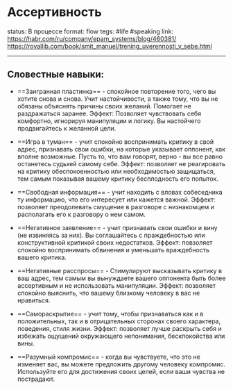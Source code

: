 # Ассертивность
status: В процессе
format: flow
tegs: #life  #speaking 
link: https://habr.com/ru/company/epam_systems/blog/460381/ https://royallib.com/book/smit_manuel/trening_uverennosti_v_sebe.html

---

## Словестные навыки:
- ==Заигранная пластинка== - спокойное повторение того, чего вы хотите снова и снова. Учит настойчивости, а также тому, что вы не обязаны объяснять причины своих желаний. Помогает не раздражаться заранее. 
   Эффект: Позволяет чувствовать себя комфортно, игнорируя манипуляции и логику. Вы настойчего продвигайтесь к желанной цели.
   
- ==Игра в туман== - учит спокойно воспринимать критику в свой адрес, признавать свои ошибки, на которые указывает оппонент, как вполне возможные. Пусть то, что вам говорят, верно - вы все равно останетесь судьхей самому себе. 
   Эффект: позволяет не реагировать на критику обеспокоенностью или необходимостью защищаться, тем самым показывая вашему критику бесплодность его попыток.
   
- ==Свободная информация== - учит находить с вловах собеседника ту информацию, что его интересует или кажется важной. 
   Эффект: позволяет преодолевать смущение в разговоре с низнакомцем и располагать его к разговору о нем самом.
   
- ==Негативное заявление== - учит признавать свои ошибки и вину (не извиняясь за них). Вы соглашайтесь с праждебностью или конструктивной критикой своих недостатков. 
   Эффект: повзоляет спокойно воспринимать обвинения и уменьшать враждебность вашего критика.
   
- ==Негативные расспросы== - Стимулируют высказывать критику в ваш адрес, тем самым вы вынуждаете вашего оппонента быть более ассертивным и не использовать манипуляции.
   Эффект: позволяет спокойно выяснить, что вашему близкому человеку в вас не нравиться.
   
 - ==Самораскрытие== - учит тому, чтобы признаваться как и в положительных, так и в отрицательных сторонах своего характера, поведения, стиля жизни.
    Эффект: позволяет лучше раскрыть себя и избежать ощущений окружающего непонимания, бескпокойства или вины.
	
 - ==Разумный компромис== - когда вы чувствуете, что это не изменяет вас, вы можете предложить другому человеку компромис. Используйте его для достижения своих целей, если ваши чувства не пострадают. 
